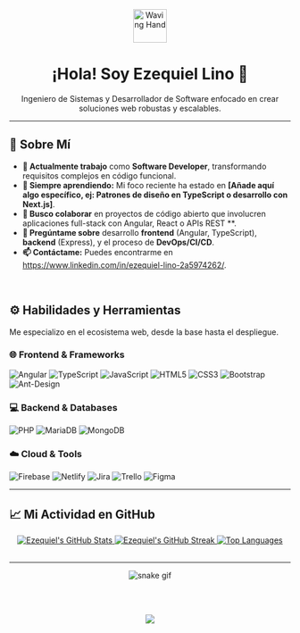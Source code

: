 <div align="center">
  <img src="https://user-images.githubusercontent.com/49580436/166042940-a10c2c31-7e37-4d6d-961a-313d1af10609.gif" width="60px" alt="Waving Hand">
  
  <h1>¡Hola! Soy Ezequiel Lino 👋</h1>
  
  <p>Ingeniero de Sistemas y Desarrollador de Software enfocado en crear soluciones web robustas y escalables.</p>
</div>

---

## 🎯 Sobre Mí

- **🔭 Actualmente trabajo** como **Software Developer**, transformando requisitos complejos en código funcional.
- **🌱 Siempre aprendiendo:** Mi foco reciente ha estado en **[Añade aquí algo específico, ej: Patrones de diseño en TypeScript o desarrollo con Next.js]**.
- **🤝 Busco colaborar** en proyectos de código abierto que involucren aplicaciones full-stack con Angular, React o APIs REST **.
- **💬 Pregúntame sobre** desarrollo **frontend** (Angular, TypeScript), **backend** (Express), y el proceso de **DevOps/CI/CD**.
- **📫 Contáctame:** Puedes encontrarme en https://www.linkedin.com/in/ezequiel-lino-2a5974262/.

<br>

## ⚙️ Habilidades y Herramientas

Me especializo en el ecosistema web, desde la base hasta el despliegue.

### 🌐 Frontend & Frameworks
![Angular](https://img.shields.io/badge/angular-%23DD0031.svg?style=for-the-badge&logo=angular&logoColor=white)
![TypeScript](https://img.shields.io/badge/typescript-%23007ACC.svg?style=for-the-badge&logo=typescript&logoColor=white)
![JavaScript](https://img.shields.io/badge/javascript-%23323330.svg?style=for-the-badge&logo=javascript&logoColor=%23F7DF1E)
![HTML5](https://img.shields.io/badge/html5-%23E34F26.svg?style=for-the-badge&logo=html5&logoColor=white)
![CSS3](https://img.shields.io/badge/css3-%231572B6.svg?style=for-the-badge&logo=css3&logoColor=white)
![Bootstrap](https://img.shields.io/badge/bootstrap-%23563D7C.svg?style=for-the-badge&logo=bootstrap&logoColor=white)
![Ant-Design](https://img.shields.io/badge/-AntDesign-%230170FE?style=for-the-badge&logo=ant-design&logoColor=white)

### 💻 Backend & Databases
![PHP](https://img.shields.io/badge/php-%23777BB4.svg?style=for-the-badge&logo=php&logoColor=white)
![MariaDB](https://img.shields.io/badge/MariaDB-003545?style=for-the-badge&logo=mariadb&logoColor=white)
![MongoDB](https://img.shields.io/badge/MongoDB-%234ea94b.svg?style=for-the-badge&logo=mongodb&logoColor=white)

### ☁️ Cloud & Tools
![Firebase](https://img.shields.io/badge/firebase-%23039BE5.svg?style=for-the-badge&logo=firebase)
![Netlify](https://img.shields.io/badge/netlify-%23000000.svg?style=for-the-badge&logo=netlify&logoColor=#00C7B7)
![Jira](https://img.shields.io/badge/jira-%230A0FFF.svg?style=for-the-badge&logo=jira&logoColor=white)
![Trello](https://img.shields.io/badge/Trello-%23026AA7.svg?style=for-the-badge&logo=Trello&logoColor=white)
![Figma](https://img.shields.io/badge/figma-%23F24E1E.svg?style=for-the-badge&logo=figma&logoColor=white)
<br>

---

## 📈 Mi Actividad en GitHub

<div align="center">
  <a href="https://github.com/Ezeki3">
    <img src="https://github-readme-stats.vercel.app/api?username=Ezeki3&show_icons=true&theme=vue&hide_border=false&include_all_commits=true&count_private=true" alt="Ezequiel's GitHub Stats" />
  </a>
  <a href="https://github.com/Ezeki3">
    <img src="https://github-readme-streak-stats.herokuapp.com/?user=Ezeki3&theme=vue&hide_border=false" alt="Ezequiel's GitHub Streak" />
  </a>
  <a href="https://github.com/Ezeki3">
    <img src="https://github-readme-stats.vercel.app/api/top-langs/?username=Ezeki3&layout=compact&theme=vue&hide_border=false" alt="Top Languages" />
  </a>
</div>

<br>

---

<div align="center">
  <img src="https://github.com/Ezeki3/Ezeki3/blob/output/github-contribution-grid-snake.gif" alt="snake gif" />
  
  <br><br>
  
  [![](https://visitcount.itsvg.in/api?id=Ezeki3&icon=0&color=0)](https://visitcount.itsvg.in)
</div>

<br>
